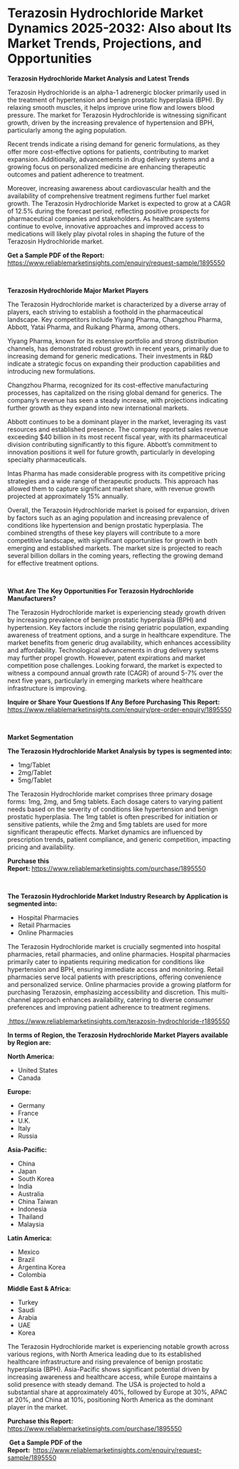 <p><h1>Terazosin Hydrochloride Market Dynamics 2025-2032: Also about Its Market Trends, Projections, and Opportunities</h1></p><p><strong>Terazosin Hydrochloride Market Analysis and Latest Trends</strong></p>
<p><p>Terazosin Hydrochloride is an alpha-1 adrenergic blocker primarily used in the treatment of hypertension and benign prostatic hyperplasia (BPH). By relaxing smooth muscles, it helps improve urine flow and lowers blood pressure. The market for Terazosin Hydrochloride is witnessing significant growth, driven by the increasing prevalence of hypertension and BPH, particularly among the aging population. </p><p>Recent trends indicate a rising demand for generic formulations, as they offer more cost-effective options for patients, contributing to market expansion. Additionally, advancements in drug delivery systems and a growing focus on personalized medicine are enhancing therapeutic outcomes and patient adherence to treatment. </p><p>Moreover, increasing awareness about cardiovascular health and the availability of comprehensive treatment regimens further fuel market growth. The Terazosin Hydrochloride Market is expected to grow at a CAGR of 12.5% during the forecast period, reflecting positive prospects for pharmaceutical companies and stakeholders. As healthcare systems continue to evolve, innovative approaches and improved access to medications will likely play pivotal roles in shaping the future of the Terazosin Hydrochloride market.</p></p>
<p><strong>Get a Sample PDF of the Report:&nbsp;</strong> <a href="https://www.reliablemarketinsights.com/enquiry/request-sample/1895550?utm_campaign=2241&utm_medium=2&utm_source=Github&utm_content=ia&utm_term=19042025&utm_id=terazosin-hydrochloride">https://www.reliablemarketinsights.com/enquiry/request-sample/1895550</a></p>
<p>&nbsp;</p>
<p><strong>Terazosin Hydrochloride Major Market Players</strong></p>
<p><p>The Terazosin Hydrochloride market is characterized by a diverse array of players, each striving to establish a foothold in the pharmaceutical landscape. Key competitors include Yiyang Pharma, Changzhou Pharma, Abbott, Yatai Pharma, and Ruikang Pharma, among others. </p><p>Yiyang Pharma, known for its extensive portfolio and strong distribution channels, has demonstrated robust growth in recent years, primarily due to increasing demand for generic medications. Their investments in R&D indicate a strategic focus on expanding their production capabilities and introducing new formulations.</p><p>Changzhou Pharma, recognized for its cost-effective manufacturing processes, has capitalized on the rising global demand for generics. The company’s revenue has seen a steady increase, with projections indicating further growth as they expand into new international markets.</p><p>Abbott continues to be a dominant player in the market, leveraging its vast resources and established presence. The company reported sales revenue exceeding $40 billion in its most recent fiscal year, with its pharmaceutical division contributing significantly to this figure. Abbott’s commitment to innovation positions it well for future growth, particularly in developing specialty pharmaceuticals.</p><p>Intas Pharma has made considerable progress with its competitive pricing strategies and a wide range of therapeutic products. This approach has allowed them to capture significant market share, with revenue growth projected at approximately 15% annually.</p><p>Overall, the Terazosin Hydrochloride market is poised for expansion, driven by factors such as an aging population and increasing prevalence of conditions like hypertension and benign prostatic hyperplasia. The combined strengths of these key players will contribute to a more competitive landscape, with significant opportunities for growth in both emerging and established markets. The market size is projected to reach several billion dollars in the coming years, reflecting the growing demand for effective treatment options.</p></p>
<p>&nbsp;</p>
<p><strong>What Are The Key Opportunities For Terazosin Hydrochloride Manufacturers?</strong></p>
<p><p>The Terazosin Hydrochloride market is experiencing steady growth driven by increasing prevalence of benign prostatic hyperplasia (BPH) and hypertension. Key factors include the rising geriatric population, expanding awareness of treatment options, and a surge in healthcare expenditure. The market benefits from generic drug availability, which enhances accessibility and affordability. Technological advancements in drug delivery systems may further propel growth. However, patent expirations and market competition pose challenges. Looking forward, the market is expected to witness a compound annual growth rate (CAGR) of around 5-7% over the next five years, particularly in emerging markets where healthcare infrastructure is improving.</p></p>
<p><strong>Inquire or Share Your Questions If Any Before Purchasing This Report:</strong> <a href="https://www.reliablemarketinsights.com/enquiry/pre-order-enquiry/1895550?utm_campaign=2241&utm_medium=2&utm_source=Github&utm_content=ia&utm_term=19042025&utm_id=terazosin-hydrochloride">https://www.reliablemarketinsights.com/enquiry/pre-order-enquiry/1895550</a></p>
<p>&nbsp;</p>
<p><strong>Market Segmentation</strong></p>
<p><strong>The Terazosin Hydrochloride Market Analysis by types is segmented into:</strong></p>
<p><ul><li>1mg/Tablet</li><li>2mg/Tablet</li><li>5mg/Tablet</li></ul></p>
<p><p>The Terazosin Hydrochloride market comprises three primary dosage forms: 1mg, 2mg, and 5mg tablets. Each dosage caters to varying patient needs based on the severity of conditions like hypertension and benign prostatic hyperplasia. The 1mg tablet is often prescribed for initiation or sensitive patients, while the 2mg and 5mg tablets are used for more significant therapeutic effects. Market dynamics are influenced by prescription trends, patient compliance, and generic competition, impacting pricing and availability.</p></p>
<p><strong>Purchase this Report:&nbsp;</strong><a href="https://www.reliablemarketinsights.com/purchase/1895550?utm_campaign=2241&utm_medium=2&utm_source=Github&utm_content=ia&utm_term=19042025&utm_id=terazosin-hydrochloride">https://www.reliablemarketinsights.com/purchase/1895550</a></p>
<p>&nbsp;</p>
<p><strong>The Terazosin Hydrochloride Market Industry Research by Application is segmented into:</strong></p>
<p><ul><li>Hospital Pharmacies</li><li>Retail Pharmacies</li><li>Online Pharmacies</li></ul></p>
<p><p>The Terazosin Hydrochloride market is crucially segmented into hospital pharmacies, retail pharmacies, and online pharmacies. Hospital pharmacies primarily cater to inpatients requiring medication for conditions like hypertension and BPH, ensuring immediate access and monitoring. Retail pharmacies serve local patients with prescriptions, offering convenience and personalized service. Online pharmacies provide a growing platform for purchasing Terazosin, emphasizing accessibility and discretion. This multi-channel approach enhances availability, catering to diverse consumer preferences and improving patient adherence to treatment regimens.</p></p>
<p><a href="https://www.reliablemarketinsights.com/terazosin-hydrochloride-r1895550?utm_campaign=2241&utm_medium=2&utm_source=Github&utm_content=ia&utm_term=19042025&utm_id=terazosin-hydrochloride">&nbsp;https://www.reliablemarketinsights.com/terazosin-hydrochloride-r1895550</a></p>
<p><strong>In terms of Region, the Terazosin Hydrochloride Market Players available by Region are:</strong></p>
<p>
    <p> <strong> North America: </strong>
        <ul>
            <li>United States</li>
            <li>Canada</li>
        </ul>
        </p> 
    <p> <strong> Europe: </strong>
        <ul>
            <li>Germany</li>
            <li>France</li>
            <li>U.K.</li>
            <li>Italy</li>
            <li>Russia</li>
        </ul>
        </p> 
    <p> <strong> Asia-Pacific: </strong>
        <ul>
            <li>China</li>
            <li>Japan</li>
            <li>South Korea</li>
            <li>India</li>
            <li>Australia</li>
            <li>China Taiwan</li>
            <li>Indonesia</li>
            <li>Thailand</li>
            <li>Malaysia</li>
        </ul>
        </p> 
    <p> <strong> Latin America: </strong>
        <ul>
            <li>Mexico</li>
            <li>Brazil</li>
            <li>Argentina Korea</li>
            <li>Colombia</li>
        </ul>
        </p> 
    <p> <strong> Middle East & Africa: </strong>
        <ul>
            <li>Turkey</li>
            <li>Saudi</li>
            <li>Arabia</li>
            <li>UAE</li>
            <li>Korea</li>
        </ul>
    </p>
    </p>
<p><p>The Terazosin Hydrochloride market is experiencing notable growth across various regions, with North America leading due to its established healthcare infrastructure and rising prevalence of benign prostatic hyperplasia (BPH). Asia-Pacific shows significant potential driven by increasing awareness and healthcare access, while Europe maintains a solid presence with steady demand. The USA is projected to hold a substantial share at approximately 40%, followed by Europe at 30%, APAC at 20%, and China at 10%, positioning North America as the dominant player in the market.</p></p>
<p><strong>Purchase this Report: </strong><a href="https://www.reliablemarketinsights.com/purchase/1895550?utm_campaign=2241&utm_medium=2&utm_source=Github&utm_content=ia&utm_term=19042025&utm_id=terazosin-hydrochloride">https://www.reliablemarketinsights.com/purchase/1895550</a></p>
<p>&nbsp;<strong>Get a Sample PDF of the Report:&nbsp;&nbsp;</strong><a href="https://www.reliablemarketinsights.com/enquiry/request-sample/1895550?utm_campaign=2241&utm_medium=2&utm_source=Github&utm_content=ia&utm_term=19042025&utm_id=terazosin-hydrochloride">https://www.reliablemarketinsights.com/enquiry/request-sample/1895550</a></p>
<p><strong></strong></p>
<p><p></p><p></p><p></p></p>